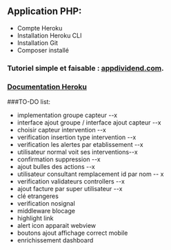 ## Application PHP:

- Compte Heroku
- Installation Heroku CLI
- Installation Git
- Composer installé

### Tutoriel simple et faisable : [appdividend.com](https://appdividend.com/2018/04/17/how-to-deploy-laravel-project-on-heroku/#Deploy_Laravel_Project_On_Heroku).

### [Documentation Heroku](https://devcenter.heroku.com/articles/getting-started-with-php)

###TO-DO list:

- implementation groupe capteur --x
- interface ajout groupe / interface ajout capteur --x
- choisir capteur intervention --x
- verification insertion type intervention --x
- verification les alertes par etablissement --x
- utilisateur normal voit ses interventions--x
- confirmation suppression --x
- ajout bulles des actions --x
- utilisateur consultant remplacement id par nom -- x
- verification validateurs controllers --x
- ajout facture par super utilisateur --x
- clé etrangeres
- verification nosignal
- middleware blocage
- highlight link
- alert icon apparait webview
- boutons ajout affichage correct mobile
- enrichissement dashboard
